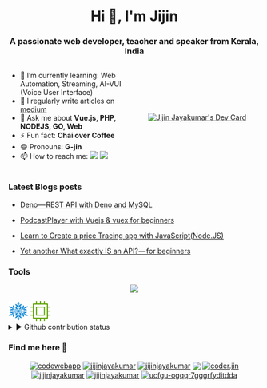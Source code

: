 <h1  align="center">Hi 👋, I'm Jijin</h1>
<h3  align="center">A passionate web developer, teacher and speaker from Kerala, India </h3>

<div style="display:flex;align-items:center;">
  <div style="flex:1;">
    <ul>
      <li>🌱 I’m currently learning: Web Automation, Streaming, AI-VUI (Voice User Interface)</li>
      <li>📝 I regularly write articles on <a href="https://medium.com/codewebapp/">medium</a></li>
      <li>💬 Ask me about <strong>Vue.js, PHP, NODEJS, GO, Web</strong></li>
      <li>⚡ Fun fact: <strong>Chai over Coffee</strong></li>
      <li>😄 Pronouns: <strong>G-jin</strong></li>
      <li>📫 How to reach me: <a href="https://linkedin.com/in/jijinjayakumar" target="blank"><img src="https://img.shields.io/badge/linkedin-%230077B5.svg?&style=for-the-badge&logo=linkedin&logoColor=white"></a> <a href="https://mailhide.io/e/kJ1DC" onclick="mailhidepopup=window.open('https://mailhide.io/e/kJ1DC','mailhidepopup','width=580,height=635'); return false;"><img src="https://img.shields.io/badge/gmail-%23D14836.svg?&style=for-the-badge&logo=gmail&logoColor=white"></a></li>
    </ul>
  </div>
  <div style="flex:1;text-align:center;">
    <a href="https://app.daily.dev/Jijin"><img src="https://api.daily.dev/devcards/457d424467d84d5eafcc1132aa8ad469.png?r=eek" width="200" alt="Jijin Jayakumar's Dev Card"/></a>
  </div>
</div>

  

### Latest Blogs posts

  

<!-- BLOG-POST-LIST:START -->

-  [Deno — REST API with Deno and MySQL](https://medium.com/codewebapp/deno-rest-api-with-deno-and-mysql-2fdeb57ef1f8?source=rss----b8757f42a5d3---4)

-  [PodcastPlayer with Vuejs & vuex for beginners](https://medium.com/codewebapp/podcastplayer-with-vuejs-vuex-for-beginners-a0e6d02b9528?source=rss----b8757f42a5d3---4)

-  [Learn to Create a price Tracing app with JavaScript(Node.JS)](https://medium.com/codewebapp/learn-to-create-a-price-tracing-app-with-javascript-node-js-bf4c9b6cc7ec?source=rss----b8757f42a5d3---4)

-  [Yet another What exactly IS an API? — for beginners](https://medium.com/codewebapp/yet-another-what-exactly-is-an-api-for-beginners-347e5e4deaef?source=rss----b8757f42a5d3---4)

<!-- BLOG-POST-LIST:END -->

  

### Tools

<p align="center">
  <a href="https://skillicons.dev">
    <img src="https://skillicons.dev/icons?i=php,vue,nodejs,deno,js,ts,nuxtjs,mysql,postgres,mongodb,redis,prisma,firebase,supabase,graphql,tailwind,svelte,express,nestjs,react,laravel,jquery,angular,git,docker,gcp,aws,vscode,electron,go,dart,wasm,solidity,html,css,socket" />
  </a>
</p>

<!--
<p  align="left">

<img  src="https://cdn.jsdelivr.net/gh/devicons/devicon/icons/php/php-original.svg"  alt="php"  width="40"  height="40"/>  <img  src="https://cdn.jsdelivr.net/gh/devicons/devicon/icons/nodejs/nodejs-original-wordmark.svg"  alt="nodejs"  width="40"  height="40"/>  <img  src="https://cdn.jsdelivr.net/gh/devicons/devicon/icons/javascript/javascript-original.svg"  alt="javascript"  width="40"  height="40"/>  <img  src="https://cdn.jsdelivr.net/gh/devicons/devicon/icons/vuejs/vuejs-original.svg"  alt="vuejs"  width="40"  height="40"/><img  src="https://cdn.jsdelivr.net/gh/devicons/devicon/icons/go/go-original.svg"  alt="go"  width="40"  height="40"/><img  src="https://cdn.jsdelivr.net/gh/devicons/devicon/icons/react/react-original-wordmark.svg"  alt="react"  width="40"  height="40"/>  <img  src="https://cdn.jsdelivr.net/gh/devicons/devicon/icons/laravel/laravel-plain-wordmark.svg"  alt="laravel"  width="40"  height="40"/><img  src="https://cdn.jsdelivr.net/gh/devicons/devicon/icons/express/express-original-wordmark.svg"  alt="express"  width="40"  height="40"/>  <img  src="https://cdn.jsdelivr.net/gh/devicons/devicon/icons/adonisjs/adonisjs-original-wordmark.svg"  alt="adonisjs"  width="40"  height="40"/><img  src="https://www.vectorlogo.zone/logos/firebase/firebase-icon.svg"  alt="firebase"  width="40"  height="40"/><img  src="https://www.vectorlogo.zone/logos/git-scm/git-scm-icon.svg"  alt="git"  width="40"  height="40"/>  <img  src="https://cdn.jsdelivr.net/gh/devicons/devicon/icons/docker/docker-original-wordmark.svg"  alt="docker"  width="40"  height="40"/><img  src="https://docs.amplify.aws/assets/logo-dark.svg"  alt="amplify"  width="40"  height="40"/>  <img  src="https://cdn.jsdelivr.net/gh/devicons/devicon/icons/amazonwebservices/amazonwebservices-original-wordmark.svg"  alt="aws"  width="40"  height="40"/>  <img  src="https://cdn.jsdelivr.net/gh/devicons/devicon/icons/backbonejs/backbonejs-original-wordmark.svg"  alt="backbonejs"  width="40"  height="40"/>  <img  src="https://www.vectorlogo.zone/logos/gnu_bash/gnu_bash-icon.svg"  alt="bash"  width="40"  height="40"/>  <img  src="https://raw.githubusercontent.com/gilbarbara/logos/804dc257b59e144eaca5bc6ffd16949752c6f789/logos/bulma.svg"  alt="bulma"  width="40"  height="40"/>  <img  src="https://raw.githubusercontent.com/Hardik0307/Hardik0307/master/assets/canvasjs-charts.svg"  alt="canvasjs"  width="40"  height="40"/>  <img  src="https://www.vectorlogo.zone/logos/apache_cassandra/apache_cassandra-icon.svg"  alt="cassandra"  width="40"  height="40"/>  <img  src="https://www.chartjs.org/media/logo-title.svg"  alt="chartjs"  width="40"  height="40"/>  <img  src="https://cdn.worldvectorlogo.com/logos/codeigniter.svg"  alt="codeigniter"  width="40"  height="40"/>  <img  src="https://raw.githubusercontent.com/devicons/devicon/0d6c64dbbf311879f7d563bfc3ccf559f9ed111c/icons/couchdb/couchdb-original.svg"  alt="couchdb"  width="40"  height="40"/>  <img  src="https://cdn.jsdelivr.net/gh/devicons/devicon/icons/css3/css3-original-wordmark.svg"  alt="css3"  width="40"  height="40"/>  <img  src="https://cdn.jsdelivr.net/gh/devicons/devicon/icons/d3js/d3js-original.svg"  alt="d3js"  width="40"  height="40"/>  <img  src="https://cdn.jsdelivr.net/gh/devicons/devicon/icons/electron/electron-original.svg"  alt="electron"  width="40"  height="40"/>  <img  src="https://www.vectorlogo.zone/logos/figma/figma-icon.svg"  alt="figma"  width="40"  height="40"/>  <img  src="https://www.vectorlogo.zone/logos/pocoo_flask/pocoo_flask-icon.svg"  alt="flask"  width="40"  height="40"/>  <img  src="https://www.vectorlogo.zone/logos/framer/framer-icon.svg"  alt="framer"  width="40"  height="40"/>  <img  src="https://www.vectorlogo.zone/logos/google_cloud/google_cloud-icon.svg"  alt="gcp"  width="40"  height="40"/>  <img  src="https://www.vectorlogo.zone/logos/invisionapp/invisionapp-icon.svg"  alt="invision"  width="40"  height="40"/>  <img  src="https://upload.wikimedia.org/wikipedia/commons/d/d1/Ionic_Logo.svg"  alt="ionic"  width="40"  height="40"/>  <img  src="https://www.vectorlogo.zone/logos/jekyllrb/jekyllrb-icon.svg"  alt="jekyll"  width="40"  height="40"/>  <img  src="https://www.vectorlogo.zone/logos/jenkins/jenkins-icon.svg"  alt="jenkins"  width="40"  height="40"/>  <img  src="https://cdn.jsdelivr.net/gh/devicons/devicon/icons/linux/linux-original.svg"  alt="linux"  width="40"  height="40"/>  <img  src="https://www.vectorlogo.zone/logos/mariadb/mariadb-icon.svg"  alt="mariadb"  width="40"  height="40"/>  <img  src="https://raw.githubusercontent.com/prplx/svg-logos/5585531d45d294869c4eaab4d7cf2e9c167710a9/svg/materialize.svg"  alt="materialize"  width="40"  height="40"/>  <img  src="https://cdn.jsdelivr.net/gh/devicons/devicon/icons/mongodb/mongodb-original-wordmark.svg"  alt="mongodb"  width="40"  height="40"/>  <img  src="https://cdn.jsdelivr.net/gh/devicons/devicon/icons/mysql/mysql-original-wordmark.svg"  alt="mysql"  width="40"  height="40"/>  <img  src="https://raw.githubusercontent.com/detain/svg-logos/780f25886640cef088af994181646db2f6b1a3f8/svg/nativescript.svg"  alt="nativescript"  width="40"  height="40"/>  <img  src="https://cdn.worldvectorlogo.com/logos/nextjs-3.svg"  alt="nextjs"  width="40"  height="40"/>  <img  src="https://cdn.jsdelivr.net/gh/devicons/devicon/icons/nginx/nginx-original.svg"  alt="nginx"  width="40"  height="40"/>  <img  src="https://www.vectorlogo.zone/logos/nuxtjs/nuxtjs-icon.svg"  alt="nuxtjs"  width="40"  height="40"/>  <img  src="https://www.vectorlogo.zone/logos/opencv/opencv-icon.svg"  alt="opencv"  width="40"  height="40"/><img  src="https://cdn.jsdelivr.net/gh/devicons/devicon/icons/postgresql/postgresql-original-wordmark.svg"  alt="postgresql"  width="40"  height="40"/>  <img  src="https://cdn.jsdelivr.net/gh/devicons/devicon/icons/python/python-original.svg"  alt="python"  width="40"  height="40"/>  <img  src="https://www.vectorlogo.zone/logos/rabbitmq/rabbitmq-icon.svg"  alt="rabbitMQ"  width="40"  height="40"/>  <img  src="https://reactnative.dev/img/header_logo.svg"  alt="reactnative"  width="40"  height="40"/>  <img  src="https://raw.githubusercontent.com/bestofjs/bestofjs-webui/8665e8c267a0215f3159df28b33c365198101df5/public/logos/realm.svg"  alt="realm"  width="40"  height="40"/>  <img  src="https://cdn.jsdelivr.net/gh/devicons/devicon/icons/redis/redis-original-wordmark.svg"  alt="redis"  width="40"  height="40"/>  <img  src="https://cdn.jsdelivr.net/gh/devicons/devicon/icons/sass/sass-original.svg"  alt="sass"  width="40"  height="40"/>  <img  src="https://www.vectorlogo.zone/logos/tailwindcss/tailwindcss-icon.svg"  alt="tailwind"  width="40"  height="40"/>  <img  src="https://www.vectorlogo.zone/logos/tensorflow/tensorflow-icon.svg"  alt="tensorflow"  width="40"  height="40"/>  <img  src="https://cdn.jsdelivr.net/gh/devicons/devicon/icons/typescript/typescript-original.svg"  alt="typescript"  width="40"  height="40"/>  <img  src="https://www.vectorlogo.zone/logos/vagrantup/vagrantup-icon.svg"  alt="vagrant"  width="40"  height="40"/><img  src="https://cdn.jsdelivr.net/gh/devicons/devicon/icons/webpack/webpack-original.svg"  alt="webpack"  width="40"  height="40"/></p>
-->
<a  href='https://archiveprogram.github.com/'>
<img  src='https://raw.githubusercontent.com/acervenky/animated-github-badges/master/assets/acbadge.gif'  width='40'  height='40'></a>  <a  href='https://docs.github.com/en/developers'><img  src='https://raw.githubusercontent.com/acervenky/animated-github-badges/master/assets/devbadge.gif'  width='40'  height='40'></a>

<details>
<summary>▶️ Github contribution status</summary>
<p  style="display:flex;">
<img  align="left"  src="https://github-readme-stats.vercel.app/api/top-langs/?username=jijinjayakumar&layout=compact&hide=html"  alt="jijinjayakumar"  height="200"  width="300"  style="flex: 1.3344;"/>
&nbsp;<img  align="center"  src="https://github-readme-stats.vercel.app/api?username=jijinjayakumar&show_icons=true"  alt="jijinjayakumar"  height="200"  width="300"  style="flex: 1.3345;"/>
</p>
</details> 

### Find me here 👣
<p  align="center">
<a  href="https://medium.com/codewebapp"  target="blank"><img  align="center"  src="https://img.shields.io/badge/medium-%2312100E.svg?&style=for-the-badge&logo=medium&logoColor=white"  alt="codewebapp"  /></a>
<a  href="https://linkedin.com/in/jijinjayakumar"  target="blank"><img  align="center"  src="https://img.shields.io/badge/linkedin-%230077B5.svg?&style=for-the-badge&logo=linkedin&logoColor=white"  alt="jijinjayakumar"  /></a>
<a  href="https://dev.to/jijinjayakumar"  target="blank"><img  align="center"  src="https://img.shields.io/badge/DEV.TO-%230A0A0A.svg?&style=for-the-badge&logo=dev-dot-to&logoColor=white"  alt="jijinjayakumar"  /></a>
<a  href="https://stackoverflow.com/users/6643554"  target="blank"><img  align="center"  src="https://img.shields.io/badge/stackoverflow-orange?&style=for-the-badge&logo=stackoverflow&logoColor=white"  /></a>
<a  href="https://instagram.com/coder.jin"  target="blank"><img  align="center"  src="https://cdn.jsdelivr.net/npm/simple-icons@3.0.1/icons/instagram.svg"  alt="coder.jin"  height="30"  width="30"  /></a>
<a  href="https://codepen.io/jijinjayakumar"  target="blank"><img  align="center"  src="https://cdn.jsdelivr.net/npm/simple-icons@3.0.1/icons/codepen.svg"  alt="jijinjayakumar"  height="30"  width="30"  /></a>
<a  href="https://twitter.com/jijinjayakumar"  target="blank"><img  align="center"  src="https://cdn.jsdelivr.net/npm/simple-icons@3.0.1/icons/twitter.svg"  alt="jijinjayakumar"  height="30"  width="30"  /></a>
<a  href="https://www.youtube.com/c/ucfgu-ogqqr7gggrfyditdda"  target="blank"><img  align="center"  src="https://cdn.jsdelivr.net/npm/simple-icons@3.0.1/icons/youtube.svg"  alt="ucfgu-ogqqr7gggrfyditdda"  height="30"  width="30"  /></a>
</p>
